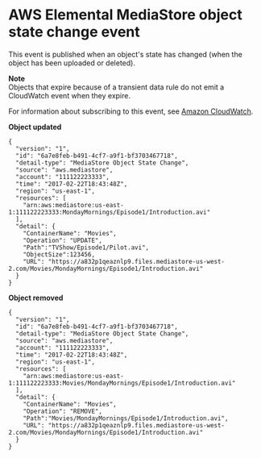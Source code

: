 # AWS Elemental MediaStore object state change event<a name="monitoring-cloudwatch-events-object-state-change"></a>

This event is published when an object's state has changed \(when the object has been uploaded or deleted\)\. 

**Note**  
Objects that expire because of a transient data rule do not emit a CloudWatch event when they expire\.

For information about subscribing to this event, see [Amazon CloudWatch](https://docs.aws.amazon.com/cloudwatch/)\.

**Object updated**

```
{
  "version": "1",
  "id": "6a7e8feb-b491-4cf7-a9f1-bf3703467718",
  "detail-type": "MediaStore Object State Change",
  "source": "aws.mediastore",
  "account": "111122223333",
  "time": "2017-02-22T18:43:48Z",
  "region": "us-east-1",
  "resources": [
    "arn:aws:mediastore:us-east-1:111122223333:MondayMornings/Episode1/Introduction.avi"
  ],
  "detail": {
    "ContainerName": "Movies",
    "Operation": "UPDATE",
    "Path":"TVShow/Episode1/Pilot.avi",
    "ObjectSize":123456,
    "URL": "https://a832p1qeaznlp9.files.mediastore-us-west-2.com/Movies/MondayMornings/Episode1/Introduction.avi"
  }
}
```

**Object removed**

```
{
  "version": "1",
  "id": "6a7e8feb-b491-4cf7-a9f1-bf3703467718",
  "detail-type": "MediaStore Object State Change",
  "source": "aws.mediastore",
  "account": "111122223333",
  "time": "2017-02-22T18:43:48Z",
  "region": "us-east-1",
  "resources": [
    "arn:aws:mediastore:us-east-1:111122223333:Movies/MondayMornings/Episode1/Introduction.avi"
  ],
  "detail": {
    "ContainerName": "Movies",
    "Operation": "REMOVE",
    "Path":"Movies/MondayMornings/Episode1/Introduction.avi",
    "URL": "https://a832p1qeaznlp9.files.mediastore-us-west-2.com/Movies/MondayMornings/Episode1/Introduction.avi"
  }
}
```